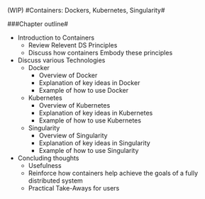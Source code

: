 (WIP)
#Containers: Dockers, Kubernetes, Singularity#

###Chapter outline#

- Introduction to Containers
    - Review Relevent DS Principles
    - Discuss how containers Embody these principles
- Discuss various Technologies
    - Docker
        - Overview of Docker
        - Explanation of key ideas in Docker
        - Example of how to use Docker
    - Kubernetes
        - Overview of Kubernetes
        - Explanation of key ideas in Kubernetes
        - Example of how to use Kubernetes
    - Singularity
        - Overview of Singularity
        - Explanation of key ideas in Singularity
        - Example of how to use Singularity
- Concluding thoughts
    - Usefulness
    - Reinforce how containers help achieve the goals of a fully distributed system
    - Practical Take-Aways for users





